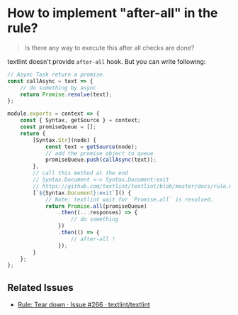# How to implement "after-all" in the rule?

> Is there any way to execute this after all checks are done?

textlint doesn't provide `after-all` hook.
But you can write following:

```js
// Async Task return a promise.
const callAsync = text => {
    // do something by async
    return Promise.resolve(text);
};

module.exports = context => {
    const { Syntax, getSource } = context;
    const promiseQueue = [];
    return {
        [Syntax.Str](node) {
            const text = getSource(node);
            // add the promise object to queue
            promiseQueue.push(callAsync(text));
        },
        // call this method at the end
        // Syntax.Document <-> Syntax.Document:exit
        // https://github.com/textlint/textlint/blob/master/docs/rule.md
        [`${Syntax.Document}:exit`]() {
            // Note: textlint wait for `Promise.all` is resolved.
            return Promise.all(promiseQueue)
                .then((...responses) => {
                    // do something
                })
                .then(() => {
                    // after-all !
                });
        }
    };
};
```

## Related Issues

- [Rule: Tear down · Issue #266 · textlint/textlint](https://github.com/textlint/textlint/issues/266#issuecomment-293192017 "Rule: Tear down · Issue #266 · textlint/textlint")
